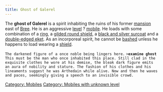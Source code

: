 ```yaml
---
title: Ghost of Galerel
---
```


The **ghost of Galerel** is a spirit inhabiting the ruins of his former
[mansion](Galerel's_mansion "wikilink") east of [Bree](Bree "wikilink").
He is an aggressive [level](level "wikilink") ?
[mobile](mobile "wikilink"). He loads with some combination of a
[ring](ring "wikilink"), a [gilded round
shield](gilded_round_shield "wikilink"), a [black and silver
surcoat](black_and_silver_surcoat "wikilink") and a [double-edged
eket](double-edged_eket "wikilink"). As an incorporeal spirit, he cannot
be [bashed](bash "wikilink") unless he happens to load wearing a
[shield](shield "wikilink").

`The darkened figure of a once noble being lingers here.`
`>`**`examine ghost`**
`This must be the man who once inhabited this place. Still clad in the`
`exquisite clothes he wore at his demise, the bleak dark figure emits`
`an aura of nobility and stature. The fashion of his clothes and his`
`lineaments suggest he was Arthedain while alive. Now and then he waves`
`and paces, seemingly giving a speech to an invisible crowd.`

[Category: Mobiles](Category:_Mobiles "wikilink") [Category: Mobiles
with unknown level](Category:_Mobiles_with_unknown_level "wikilink")